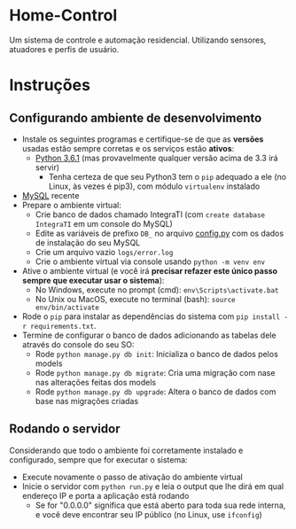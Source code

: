 # Home-Control
Um sistema de controle e automação residencial. Utilizando sensores, atuadores e perfis de usuário.

# Instruções
## Configurando ambiente de desenvolvimento

- Instale os seguintes programas e certifique-se de que as **versões** usadas estão sempre corretas e os serviços estão **ativos**:
    - [Python 3.6.1](https://www.python.org/downloads/release/python-361) (mas provavelmente qualquer versão acima de 3.3 irá servir)
        - Tenha certeza de que seu Python3 tem o ```pip``` adequado a ele (no Linux, às vezes é pip3), com módulo ```virtualenv``` instalado
- [MySQL](https://dev.mysql.com/downloads/installer/) recente
- Prepare o ambiente virtual:
    - Crie banco de dados chamado IntegraTI (com ```create database IntegraTI``` em um console do MySQL)
    - Edite as variáveis de prefixo ```DB_``` no arquivo [config.py](./config.py) com os dados de instalação do seu MySQL
    - Crie um arquivo vazio ```logs/error.log```
    - Crie o ambiente virtual via console usando ```python -m venv env```
- Ative o ambiente virtual (e você irá **precisar refazer este único passo sempre que executar usar o sistema**):
    - No Windows, execute no prompt (cmd): ```env\Scripts\activate.bat```
    - No Unix ou MacOS, execute no terminal (bash): ```source env/bin/activate```
- Rode o ```pip``` para instalar as dependências do sistema com ```pip install -r requirements.txt```.
- Termine de configurar o banco de dados adicionando as tabelas dele através do console do seu SO:
    - Rode ```python manage.py db init```: Inicializa o banco de dados pelos models
    - Rode ```python manage.py db migrate```: Cria uma migração com nase nas alterações feitas dos models
    - Rode ```python manage.py db upgrade```: Altera o banco de dados com base nas migrações criadas

## Rodando o servidor

Considerando que todo o ambiente foi corretamente instalado e configurado, sempre que for executar o sistema:

- Execute novamente o passo de ativação do ambiente virtual
- Inicie o servidor com ```python run.py``` e leia o output que lhe dirá em qual endereço IP e porta a aplicação está rodando
    - Se for "0.0.0.0" significa que está aberto para toda sua rede interna, e você deve encontrar seu IP público (no Linux, use ```ifconfig```)
